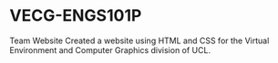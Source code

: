 # VECG-ENGS101P
Team Website
Created a website using HTML and CSS for the Virtual Environment and Computer Graphics division of UCL.
